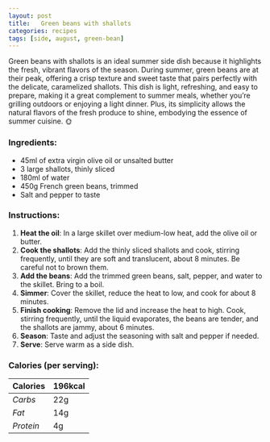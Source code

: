 ```yaml
---
layout: post
title:   Green beans with shallots
categories: recipes
tags: [side, august, green-bean]
---
```


Green beans with shallots is an ideal summer side dish because it highlights the fresh, vibrant flavors of the season. During summer, green beans are at their peak, offering a crisp texture and sweet taste that pairs perfectly with the delicate, caramelized shallots. This dish is light, refreshing, and easy to prepare, making it a great complement to summer meals, whether you’re grilling outdoors or enjoying a light dinner. Plus, its simplicity allows the natural flavors of the fresh produce to shine, embodying the essence of summer cuisine. 🌞

### Ingredients:
- 45ml of extra virgin olive oil or unsalted butter
- 3 large shallots, thinly sliced
- 180ml of water
- 450g French green beans, trimmed
- Salt and pepper to taste

### Instructions:
1. **Heat the oil**: In a large skillet over medium-low heat, add the olive oil or butter.
2. **Cook the shallots**: Add the thinly sliced shallots and cook, stirring frequently, until they are soft and translucent, about 8 minutes. Be careful not to brown them.
3. **Add the beans**: Add the trimmed green beans, salt, pepper, and water to the skillet. Bring to a boil.
4. **Simmer**: Cover the skillet, reduce the heat to low, and cook for about 8 minutes.
5. **Finish cooking**: Remove the lid and increase the heat to high. Cook, stirring frequently, until the liquid evaporates, the beans are tender, and the shallots are jammy, about 6 minutes.
6. **Season**: Taste and adjust the seasoning with salt and pepper if needed.
7. **Serve**: Serve warm as a side dish.

### Calories (per serving):

| **Calories** | 196kcal |
| ----------- | ----------- |
| *Carbs* | 22g |
| *Fat* | 14g |
| *Protein* | 4g |